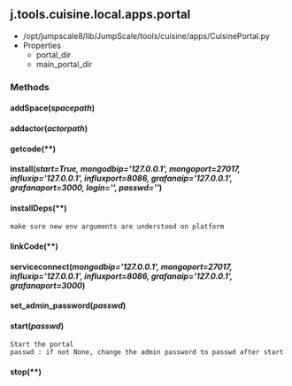 <!-- toc -->
## j.tools.cuisine.local.apps.portal

- /opt/jumpscale8/lib/JumpScale/tools/cuisine/apps/CuisinePortal.py
- Properties
    - portal_dir
    - main_portal_dir

### Methods

#### addSpace(*spacepath*) 

#### addactor(*actorpath*) 

#### getcode(**) 

#### install(*start=True, mongodbip='127.0.0.1', mongoport=27017, influxip='127.0.0.1', influxport=8086, grafanaip='127.0.0.1', grafanaport=3000, login='', passwd=''*) 

#### installDeps(**) 

```
make sure new env arguments are understood on platform

```

#### linkCode(**) 

#### serviceconnect(*mongodbip='127.0.0.1', mongoport=27017, influxip='127.0.0.1', influxport=8086, grafanaip='127.0.0.1', grafanaport=3000*) 

#### set_admin_password(*passwd*) 

#### start(*passwd*) 

```
Start the portal
passwd : if not None, change the admin password to passwd after start

```

#### stop(**) 

